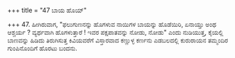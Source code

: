 +++
title = "47 ಬಾಯ ಹೊಯ್"

+++
47. ಹೀಗಿರುವಾಗ, "ಫಲುಗುಣನನ್ನು ಹೊಗಳುವ ನಾಯಿಗಳ ಬಾಯನ್ನು ಹೊಡೆಯಿರಿ, ಏನಾಯ್ತು ಅಂಥ ಆಶ್ಚರ್ಯ ? ವ್ಯರ್ಥವಾಗಿ ಹೊಗಳುತ್ತಾರೆ ! ಇವರ ಪಕ್ಷಪಾತವನ್ನು ನೋಡು, ನೋಡು" ಎಂದು ನುಡಿಯುತ್ತ, ಕೈಯಲ್ಲಿ ಬಾಣವನ್ನು ಹಿಡಿದು ತಿರುಗಿಸುತ್ತ ಕಿವಿಯವರೆಗೆ ವಿಸ್ತಾರವಾದ ಕಣ್ಣುಳ್ಳ ಕರ್ಣನು ಎಡಬಲದಲ್ಲಿ ಕುರುರಾಯನ ತಮ್ಮಂದಿರ ಗುಂಪಿನೊಂದಿಗೆ ಹೊರಟು ಬಂದನು.
